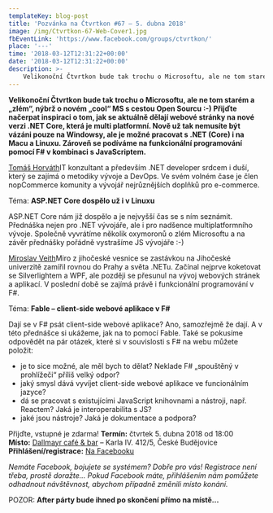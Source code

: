 ```yaml
---
templateKey: blog-post
title: 'Pozvánka na Čtvrtkon #67 – 5. dubna 2018'
image: /img/Ctvrtkon-67-Web-Cover1.jpg
fbEventLink: 'https://www.facebook.com/groups/ctvrtkon/'
place: '---'
time: '2018-03-12T12:31:22+00:00'
date: '2018-03-12T12:31:22+00:00'
description: >-
    Velikonoční Čtvrtkon bude tak trochu o Microsoftu, ale ne tom starém a „zlém“, nýbrž o novém „cool“ MS s cestou Open Sourcu :-) Přijďte načerpat inspiraci o tom, jak se aktuálně d...
---
```

**Velikonoční Čtvrtkon bude tak trochu o Microsoftu, ale ne tom starém a „zlém“, nýbrž o novém „cool“ MS s cestou Open Sourcu :-) Přijďte načerpat inspiraci o tom, jak se aktuálně dělají webové stránky na nové verzi .NET Core, která je multi platformní. Nově už tak nemusíte být vázáni pouze na Windowsy, ale je možné pracovat s .NET (Core) i na Macu a Linuxu. Zároveň se podíváme na funkcionální programování pomocí F# v kombinaci s JavaScriptem.**

[Tomáš Horváth](https://www.linkedin.com/in/thsoftware/)IT konzultant a především .NET developer srdcem i duší, který se zajímá o metodiky vývoje a DevOps. Ve svém volném čase je člen nopCommerce komunity a vývojář nejrůznějších doplňků pro e-commerce.

Téma: **ASP.NET Core dospělo už i v Linuxu**

ASP.NET Core nám již dospělo a je nejvyšší čas se s ním seznámit. Přednáška nejen pro .NET vývojáře, ale i pro nadšence multiplatformního vývoje. Společně vyvrátíme několik oxymoronů o zlém Microsoftu a na závěr přednášky pořádně vystrašíme JS vývojáře :-)

[Miroslav Veith](https://www.linkedin.com/in/mveith/)Miro z jihočeské vesnice se zastávkou na Jihočeské univerzitě zamířil rovnou do Prahy a světa .NETu. Začínal nejprve koketovat se Silverlightem a WPF, ale později se přesunul na vývoj webových stránek a aplikací. V poslední době se zajímá právě i funkcionální programování v F#.

Téma: **Fable – client-side webové aplikace v F#**

Dají se v F# psát client-side webové aplikace? Ano, samozřejmě že dají. A v této přednášce si ukážeme, jak na to pomocí Fable. Také se pokusíme odpovědět na pár otázek, které si v souvislosti s F# na webu můžete položit:

- je to sice možné, ale měl bych to dělat? Neklade F# „spouštěný v prohlížeči“ příliš velký odpor?
- jaký smysl dává vyvíjet client-side webové aplikace ve funcionálním jazyce?
- dá se pracovat s existujícími JavaScript knihovnami a nástroji, např. Reactem? Jaká je interoperabilita s JS?
- jaké jsou nástroje? Jaká je dokumentace a podpora?

Přijďte, vstupné je zdarma! **Termín:** čtvrtek 5. dubna 2018 od 18:00  
**Místo:** [Dallmayr café & bar](https://www.facebook.com/Dallmayr-café-bar-702887763246547/) – Karla IV. 412/5, České Budějovice   
**Přihlášení/registrace:** [Na Facebooku](https://www.facebook.com/events/1982829275310745/)

_Nemáte Facebook, bojujete se systémem? Dobře pro vás! Registrace není třeba, prostě doražte… Pokud Facebook máte, přihlášením nám pomůžete odhadnout návštěvnost, abychom případně změnili místo konání._

POZOR: **After párty bude ihned po skončení přímo na místě…**